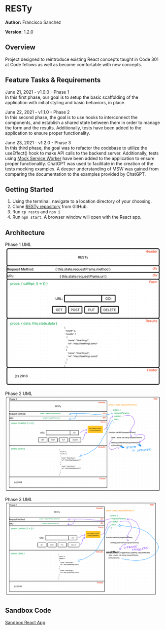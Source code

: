 # RESTy

**Author:** Francisco Sanchez

**Version**: 1.2.0

## Overview

Project designed to reintroduce existing React concepts taught in Code 301 at Code fellows as well as become comfortable with new concepts.

## Feature Tasks & Requirements

June 21, 2021 - v1.0.0 - Phase 1\
In this first phase, our goal is to setup the basic scaffolding of the application with initial styling and basic behaviors, in place.

June 22, 2021 - v1.1.0 - Phase 2\
In this second phase, the goal is to use hooks to interconnect the components, and establish a shared state between them in order to manage the form and the results. Additionally, tests have been added to the application to ensure proper functionality.

June 23, 2021 - v1.2.0 - Phase 3\
In this third phase, the goal was to refactor the codebase to utilize the useEffect() hook to make API calls to the backend server. Additionally, tests using [Mock Service Worker](https://github.com/mswjs/msw) have been added to the application to ensure proper functionality. ChatGPT was used to facilitate in the creation of the tests mocking examples. A deeper understanding of MSW was gained from comparing the documentation to the examples provided by ChatGPT.

## Getting Started

1. Using the terminal, navigate to a location directory of your choosing.
2. Clone [RESTy repository](https://github.com/c0d3cisco/resty) from GitHub.
3. Run `cp resty` and `npn i`
4. Run `npm start`. A browser window will open with the React app.

## Architecture

Phase 1 UML\
![UML for Lab26](./public/labUML/lab26UML.png)

Phase 2 UML\
![UML for Lab27](./public/labUML/lab27UML.png)

Phase 3 UML\
![UML for Lab28](./public/labUML/lab28UML.png)

## Sandbox Code

[Sandbox React App](https://codesandbox.io/p/github/c0d3cisco/resty/main?layout=%257B%2522sidebarPanel%2522%253A%2522EXPLORER%2522%252C%2522rootPanelGroup%2522%253A%257B%2522direction%2522%253A%2522horizontal%2522%252C%2522type%2522%253A%2522PANEL_GROUP%2522%252C%2522id%2522%253A%2522ROOT_LAYOUT%2522%252C%2522panels%2522%253A%255B%257B%2522type%2522%253A%2522PANEL_GROUP%2522%252C%2522direction%2522%253A%2522horizontal%2522%252C%2522id%2522%253A%2522EDITOR%2522%252C%2522panels%2522%253A%255B%257B%2522type%2522%253A%2522PANEL%2522%252C%2522panelType%2522%253A%2522TABS%2522%252C%2522id%2522%253A%2522clj4ya2cr000b3b6npozqw7hu%2522%257D%255D%252C%2522sizes%2522%253A%255B100%255D%257D%252C%257B%2522type%2522%253A%2522PANEL_GROUP%2522%252C%2522direction%2522%253A%2522horizontal%2522%252C%2522id%2522%253A%2522DEVTOOLS%2522%252C%2522panels%2522%253A%255B%257B%2522type%2522%253A%2522PANEL%2522%252C%2522panelType%2522%253A%2522TABS%2522%252C%2522id%2522%253A%2522clj4ya2cr000d3b6ntk9f5gah%2522%257D%255D%252C%2522sizes%2522%253A%255B100%255D%257D%255D%252C%2522sizes%2522%253A%255B50%252C50%255D%257D%252C%2522tabbedPanels%2522%253A%257B%2522clj4ya2cr000b3b6npozqw7hu%2522%253A%257B%2522tabs%2522%253A%255B%257B%2522id%2522%253A%2522clj4ya2cr000a3b6n2ye068d7%2522%252C%2522mode%2522%253A%2522permanent%2522%252C%2522type%2522%253A%2522FILE%2522%252C%2522filepath%2522%253A%2522%252FREADME.md%2522%257D%255D%252C%2522id%2522%253A%2522clj4ya2cr000b3b6npozqw7hu%2522%252C%2522activeTabId%2522%253A%2522clj4ya2cr000a3b6n2ye068d7%2522%257D%252C%2522clj4ya2cr000d3b6ntk9f5gah%2522%253A%257B%2522id%2522%253A%2522clj4ya2cr000d3b6ntk9f5gah%2522%252C%2522activeTabId%2522%253A%2522clj4yarr300ct3b6np10tro4m%2522%252C%2522tabs%2522%253A%255B%257B%2522type%2522%253A%2522TASK_LOG%2522%252C%2522taskId%2522%253A%2522start%2522%252C%2522id%2522%253A%2522clj4yaogf007s3b6n8kvv82ew%2522%252C%2522mode%2522%253A%2522permanent%2522%257D%252C%257B%2522type%2522%253A%2522TASK_PORT%2522%252C%2522taskId%2522%253A%2522start%2522%252C%2522port%2522%253A3000%252C%2522id%2522%253A%2522clj4yarr300ct3b6np10tro4m%2522%252C%2522mode%2522%253A%2522permanent%2522%252C%2522path%2522%253A%2522%252F%2522%257D%255D%257D%257D%252C%2522showDevtools%2522%253Atrue%252C%2522showSidebar%2522%253Atrue%252C%2522sidebarPanelSize%2522%253A15%257D)
